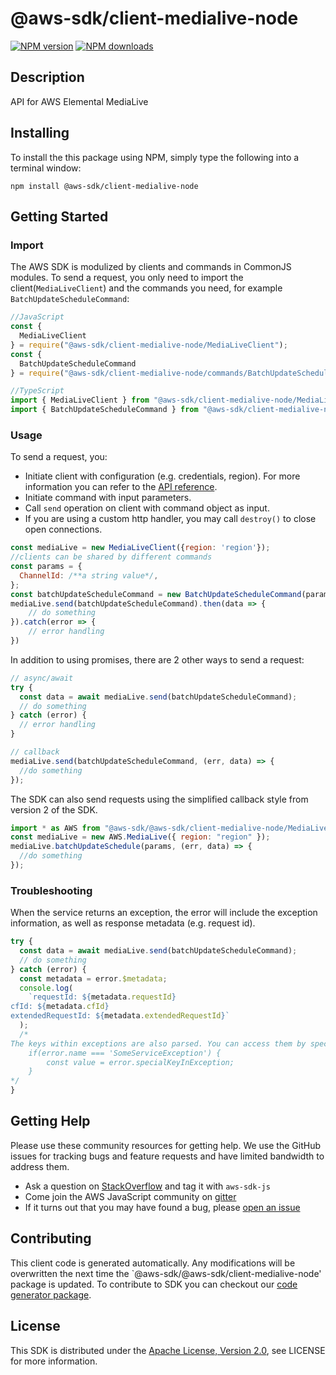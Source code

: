 # @aws-sdk/client-medialive-node

[![NPM version](https://img.shields.io/npm/v/@aws-sdk/client-medialive-node/preview.svg)](https://www.npmjs.com/package/@aws-sdk/client-medialive-node)
[![NPM downloads](https://img.shields.io/npm/dm/@aws-sdk/client-medialive-node.svg)](https://www.npmjs.com/package/@aws-sdk/client-medialive-node)

## Description

API for AWS Elemental MediaLive

## Installing

To install the this package using NPM, simply type the following into a terminal window:

```
npm install @aws-sdk/client-medialive-node
```

## Getting Started

### Import

The AWS SDK is modulized by clients and commands in CommonJS modules. To send a request, you only need to import the client(`MediaLiveClient`) and the commands you need, for example `BatchUpdateScheduleCommand`:

```javascript
//JavaScript
const {
  MediaLiveClient
} = require("@aws-sdk/client-medialive-node/MediaLiveClient");
const {
  BatchUpdateScheduleCommand
} = require("@aws-sdk/client-medialive-node/commands/BatchUpdateScheduleCommand");
```

```javascript
//TypeScript
import { MediaLiveClient } from "@aws-sdk/client-medialive-node/MediaLiveClient";
import { BatchUpdateScheduleCommand } from "@aws-sdk/client-medialive-node/commands/BatchUpdateScheduleCommand";
```

### Usage

To send a request, you:

- Initiate client with configuration (e.g. credentials, region). For more information you can refer to the [API reference][].
- Initiate command with input parameters.
- Call `send` operation on client with command object as input.
- If you are using a custom http handler, you may call `destroy()` to close open connections.

```javascript
const mediaLive = new MediaLiveClient({region: 'region'});
//clients can be shared by different commands
const params = {
  ChannelId: /**a string value*/,
};
const batchUpdateScheduleCommand = new BatchUpdateScheduleCommand(params);
mediaLive.send(batchUpdateScheduleCommand).then(data => {
    // do something
}).catch(error => {
    // error handling
})
```

In addition to using promises, there are 2 other ways to send a request:

```javascript
// async/await
try {
  const data = await mediaLive.send(batchUpdateScheduleCommand);
  // do something
} catch (error) {
  // error handling
}
```

```javascript
// callback
mediaLive.send(batchUpdateScheduleCommand, (err, data) => {
  //do something
});
```

The SDK can also send requests using the simplified callback style from version 2 of the SDK.

```javascript
import * as AWS from "@aws-sdk/@aws-sdk/client-medialive-node/MediaLive";
const mediaLive = new AWS.MediaLive({ region: "region" });
mediaLive.batchUpdateSchedule(params, (err, data) => {
  //do something
});
```

### Troubleshooting

When the service returns an exception, the error will include the exception information, as well as response metadata (e.g. request id).

```javascript
try {
  const data = await mediaLive.send(batchUpdateScheduleCommand);
  // do something
} catch (error) {
  const metadata = error.$metadata;
  console.log(
    `requestId: ${metadata.requestId}
cfId: ${metadata.cfId}
extendedRequestId: ${metadata.extendedRequestId}`
  );
  /*
The keys within exceptions are also parsed. You can access them by specifying exception names:
    if(error.name === 'SomeServiceException') {
        const value = error.specialKeyInException;
    }
*/
}
```

## Getting Help

Please use these community resources for getting help. We use the GitHub issues for tracking bugs and feature requests and have limited bandwidth to address them.

- Ask a question on [StackOverflow](https://stackoverflow.com/questions/tagged/aws-sdk-js) and tag it with `aws-sdk-js`
- Come join the AWS JavaScript community on [gitter](https://gitter.im/aws/aws-sdk-js-v3)
- If it turns out that you may have found a bug, please [open an issue](https://github.com/aws/aws-sdk-js-v3/issues)

## Contributing

This client code is generated automatically. Any modifications will be overwritten the next time the `@aws-sdk/@aws-sdk/client-medialive-node' package is updated. To contribute to SDK you can checkout our [code generator package][].

## License

This SDK is distributed under the
[Apache License, Version 2.0](http://www.apache.org/licenses/LICENSE-2.0),
see LICENSE for more information.

[code generator package]: https://github.com/aws/aws-sdk-js-v3/tree/master/packages/service-types-generator
[api reference]: https://docs.aws.amazon.com/AWSJavaScriptSDK/latest/
